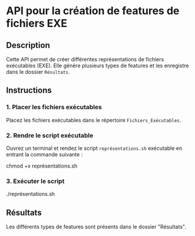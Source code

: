 # API pour la création de features de fichiers EXE

## Description

Cette API permet de créer différentes représentations de fichiers exécutables (EXE). Elle génère plusieurs types de features et les enregistre dans le dossier `Résultats`.

## Instructions

### 1. Placer les fichiers exécutables

Placez les fichiers exécutables dans le répertoire `Fichiers_Exécutables`.

### 2. Rendre le script exécutable

Ouvrez un terminal et rendez le script `représentations.sh` exécutable en entrant la commande suivante :

chmod +x représentations.sh

### 3. Exécuter le script

./représentations.sh

## Résultats

Les différents types de features sont présents dans le dossier "Résultats".
